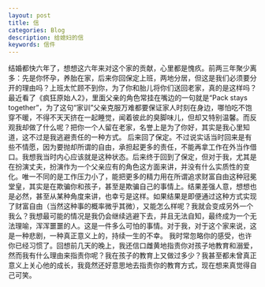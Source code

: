 ```yaml
---
layout: post
title: 信
categories: Blog
description: 给媳妇的信
keywords: 信件
---
```

结婚都快六年了，想想这六年来对这个家的贡献，心里都是愧疚。前两三年聚少离多：先是你怀孕，养胎在家，后来你回保定上班，两地分居，但这是我们必须要分开的理由吗？上班太忙顾不到你，为了你和胎儿将你们送回老家，真的是这样吗？最近看了《疯狂原始人2》，里面父亲的角色常挂在嘴边的一句就是“Pack stays together”，为了这句“家训”父亲克服万难都要保证家人时刻在身边，哪怕吃不饱穿不暖，不得不天天挤在一起睡觉，闻着彼此的臭脚味儿，但却又特别温馨。而反观我却做了什么呢？把你一个人留在老家，名誉上是为了你好，其实是我心里知道，这不过是我逃避责任的一种方式。
后来回了保定。不过说实话当时回来是有些不情愿，因为要抛却所谓的自由，承担起更多的责任，不能再拿工作在外当作借口。我想我当时内心应该就是这种状态。后来终于回到了保定，但对于我，尤其是在扮演丈夫，扮演作为一个父亲应有的角色这方面来讲，并没有什么实质性的变化。唯一不同的是工作压力小了，能把更多的精力用在所谓追求财富自由这种冠冕堂皇，其实是在欺骗你和孩子，甚至是欺骗自己的事情上。结果差强人意，想想也是必然，甚至从某种角度来讲，也幸亏是这样。如果结果是即便通过这种方式实现了财富自由（当然这种事的概率微乎其微），又能怎么样呢？我就会变成另外一个我么？我想最可能的情况是我仍会继续逃避下去，并且无法自知，最终成为一个无法理喻，浑浑噩噩的人。这是一件多么可怕的事情。对于我，对于这个家来说，这是一种悲剧，一种真正意义上的，持续一生的不幸。
我时常忽略你的感受，也许你已经习惯了。回想前几天的晚上，我还信口雌黄地指责你对孩子地教育和溺爱，然而我有什么理由来指责你呢？我在孩子的教育上又做过多少？我甚至都未曾真正意义上关心他的成长，我竟然还好意思地去指责你的教育方式，现在想来真觉得自己可笑。